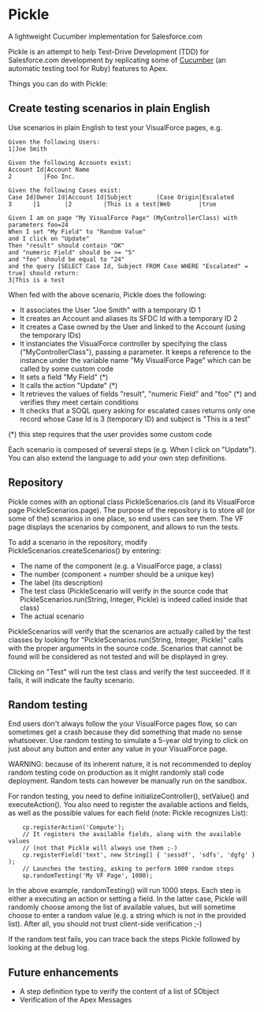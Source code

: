 Pickle
======

A lightweight Cucumber implementation for Salesforce.com

Pickle is an attempt to help Test-Drive Development (TDD) for Salesforce.com development by replicating some of [Cucumber](http://cukes.info/) (an automatic testing tool for Ruby) features to Apex.

Things you can do with Pickle:

Create testing scenarios in plain English
-------
Use scenarios in plain English to test your VisualForce pages, e.g.

    Given the following Users:
    1|Joe Smith
    
    Given the following Accounts exist:
    Account Id|Account Name
    2         |Foo Inc.
     
    Given the following Cases exist:
    Case Id|Owner Id|Account Id|Subject       |Case Origin|Escalated
    3      |1       |2         |This is a test|Web        |true
     
    Given I am on page "My VisualForce Page" (MyControllerClass) with parameters foo=24
    When I set "My Field" to "Random Value"
    and I click on "Update"
    Then "result" should contain "OK"
    and "numeric Field" should be >= "5"
    and "foo" should be equal to "24"
    and the query [SELECT Case Id, Subject FROM Case WHERE "Escalated" = true] should return:
    3|This is a test

When fed with the above scenario, Pickle does the following:
- It associates the User "Joe Smith" with a temporary ID 1
- It creates an Account and aliases its SFDC Id with a temporary ID 2
- It creates a Case owned by the User and linked to the Account (using the temporary IDs)
- It instanciates the VisualForce controller by specifying the class ("MyControllerClass"), passing a parameter. It keeps a reference to the instance under the variable name "My VisualForce Page" which can be called by some custom code
- It sets a field "My Field" (*)
- It calls the action "Update" (*)
- It retrieves the values of fields "result", "numeric Field" and "foo" (*) and verifies they meet certain conditions
- It checks that a SOQL query asking for escalated cases returns only one record whose Case Id is 3 (temporary ID) and subject is "This is a test"

(*) this step requires that the user provides some custom code

Each scenario is composed of several steps (e.g. When I click on "Update"). You can also extend the language to add your own step definitions.

Repository
----
Pickle comes with an optional class PickleScenarios.cls (and its VisualForce page PickleScenarios.page). The purpose of the repository is to store all (or some of the) scenarios in one place, so end users can see them. The VF page displays the scenarios by component, and allows to run the tests.

To add a scenario in the repository, modify PickleScenarios.createScenarios() by entering:
- The name of the component (e.g. a VisualForce page, a class)
- The number (component + number should be a unique key)
- The label (its description)
- The test class (PickleScenario will verify in the source code that PickleScenarios.run(String, Integer, Pickle) is indeed called inside that class)
- The actual scenario

PickleScenarios will verify that the scenarios are actually called by the test classes by looking for "PickleScenarios.run(String, Integer, Pickle)" calls with the proper arguments in the source code. Scenarios that cannot be found will be considered as not tested and will be displayed in grey.

Clicking on "Test" will run the test class and verify the test succeeded. If it fails, it will indicate the faulty scenario.

Random testing
-----
End users don't always follow the your VisualForce pages flow, so can sometimes get a crash because they did something that made no sense whatsoever. Use random testing to simulate a 5-year old trying to click on just about any button and enter any value in your VisualForce page.

WARNING: because of its inherent nature, it is not recommended to deploy random testing code on production as it might randomly stall code deployment. Random tests can however be manually run on the sandbox.

For randon testing, you need to define initializeController(), setValue() and executeAction(). You also need to register the available actions and fields, as well as the possible values for each field (note: Pickle recognizes List<SelectOption>):

        cp.registerAction('Compute');
        // It registers the available fields, along with the available values
        // (not that Pickle will always use them ;-)
        cp.registerField('text', new String[] { 'sessdf', 'sdfs', 'dgfg' } );
        // Launches the testing, asking to perform 1000 random steps
        sp.randomTesting('My VF Page', 1000);
        
In the above example, randomTesting() will run 1000 steps. Each step is either a executing an action or setting a field. In the latter case, Pickle will randomly choose among the list of available values, but will sometime choose to enter a random value (e.g. a string which is not in the provided list). After all, you should not trust client-side verification ;-)

If the random test fails, you can trace back the steps Pickle followed by looking at the debug log.

Future enhancements
-----
- A step definition type to verify the content of a list of SObject
- Verification of the Apex Messages